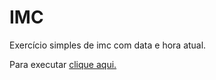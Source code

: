 # IMC
 Exercício simples de imc com data e hora atual.
   
 Para executar [clique aqui.](https://debor4h.github.io/imc/imc.html)
